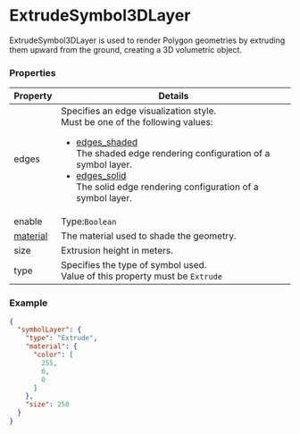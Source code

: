 # ExtrudeSymbol3DLayer

ExtrudeSymbol3DLayer is used to render Polygon geometries by extruding them upward from the ground, creating a 3D volumetric object.

### Properties

| Property | Details
| --- | ---
| edges | Specifies an edge visualization style.<br>Must be one of the following values:<ul><li>[edges_shaded](edges_shaded.md)<br>The shaded edge rendering configuration of a symbol layer.</li><li>[edges_solid](edges_solid.md)<br>The solid edge rendering configuration of a symbol layer.</li></ul>
| enable | Type:`Boolean`
| [material](material.md) | The material used to shade the geometry.
| size | Extrusion height in meters.
| type | Specifies the type of symbol used.<br>Value of this property must be `Extrude`


### Example

```json
{
  "symbolLayer": {
    "type": "Extrude",
    "material": {
      "color": [
        255,
        0,
        0
      ]
    },
    "size": 250
  }
}
```

